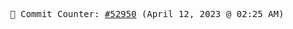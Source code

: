 <p align="center">
    <samp>
        📮 Commit Counter: <a href="https://github.com/Javascript-void0/Javascript-void0/commits/main">#52950</a> (April 12, 2023 @ 02:25 AM)
    </samp>
</p>